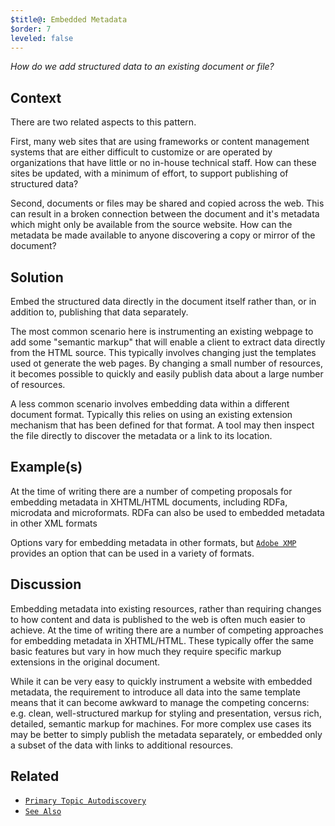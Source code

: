 ```yaml
---
$title@: Embedded Metadata
$order: 7
leveled: false
---
```


*How do we add structured data to an existing document or file?*

## Context

There are two related aspects to this pattern.

First, many web sites that are using frameworks or content management systems that are either difficult to customize or are operated by organizations that have little or no in-house technical staff. How can these sites be updated, with a minimum of effort, to support publishing of structured data?

Second, documents or files may be shared and copied across the web. This can result in a broken connection between the document and it's metadata which might only be available from the source website. How can the metadata be made available to anyone discovering a copy or mirror of the document?

## Solution

Embed the structured data directly in the document itself rather than, or in addition to, publishing that data separately.

The most common scenario here is instrumenting an existing webpage to add some "semantic markup" that will enable a client to extract data directly from the HTML source. This typically involves changing just the templates used ot generate the web pages. By changing a small number of resources, it becomes possible to quickly and easily publish data about a large number of resources.

A less common scenario involves embedding data within a different document format. Typically this relies on using an existing extension mechanism that has been defined for that format. A tool may then inspect the file directly to discover the metadata or a link to its location.

## Example(s)

At the time of writing there are a number of competing proposals for embedding metadata in XHTML/HTML documents, including RDFa, microdata and microformats. RDFa can also be used to embedded metadata in other XML formats

Options vary for embedding metadata in other formats, but [`Adobe XMP`](https://www.adobe.com/products/xmp.html) provides an option that can be used in a variety of formats.

## Discussion

Embedding metadata into existing resources, rather than requiring changes to how content and data is published to the web is often much easier to achieve. At the time of writing there are a number of competing approaches for embedding metadata in XHTML/HTML. These typically offer the same basic features but vary in how much they require specific markup extensions in the original document.

While it can be very easy to quickly instrument a website with embedded metadata, the requirement to introduce all data into the same template means that it can become awkward to manage the competing concerns: e.g. clean, well-structured markup for styling and presentation, versus rich, detailed, semantic markup for machines. For more complex use cases its may be better to simply publish the metadata separately, or embedded only a subset of the data with links to additional resources.

## Related

- [`Primary Topic Autodiscovery`](../chapter-4/primary-topic-autodiscovery)
- [`See Also`](../chapter-4/see-also)
